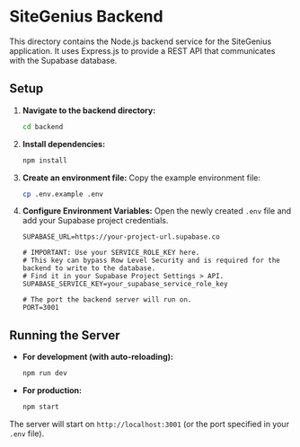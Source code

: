 # SiteGenius Backend

This directory contains the Node.js backend service for the SiteGenius application. It uses Express.js to provide a REST API that communicates with the Supabase database.

## Setup

1.  **Navigate to the backend directory:**
    ```bash
    cd backend
    ```

2.  **Install dependencies:**
    ```bash
    npm install
    ```

3.  **Create an environment file:**
    Copy the example environment file:
    ```bash
    cp .env.example .env
    ```

4.  **Configure Environment Variables:**
    Open the newly created `.env` file and add your Supabase project credentials.

    ```env
    SUPABASE_URL=https://your-project-url.supabase.co

    # IMPORTANT: Use your SERVICE_ROLE_KEY here.
    # This key can bypass Row Level Security and is required for the backend to write to the database.
    # Find it in your Supabase Project Settings > API.
    SUPABASE_SERVICE_KEY=your_supabase_service_role_key

    # The port the backend server will run on.
    PORT=3001
    ```

## Running the Server

-   **For development (with auto-reloading):**
    ```bash
    npm run dev
    ```

-   **For production:**
    ```bash
    npm start
    ```

The server will start on `http://localhost:3001` (or the port specified in your `.env` file).
